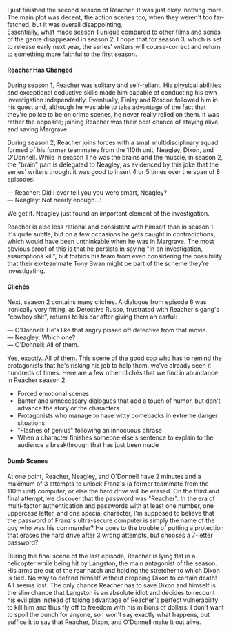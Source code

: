 I just finished the second season of Reacher. It was just okay, nothing more. The main plot was decent, the action scenes too, when they weren't too far-fetched, but it was overall disappointing.  
Essentially, what made season 1 unique compared to other films and series of the genre disappeared in season 2. I hope that for season 3, which is set to release early next year, the series' writers will course-correct and return to something more faithful to the first season.

#### Reacher Has Changed
During season 1, Reacher was solitary and self-reliant. His physical abilities and exceptional deductive skills made him capable of conducting his own investigation independently. Eventually, Finlay and Roscoe followed him in his quest and, although he was able to take advantage of the fact that they're police to be on crime scenes, he never really relied on them. It was rather the opposite; joining Reacher was their best chance of staying alive and saving Margrave.

During season 2, Reacher joins forces with a small multidisciplinary squad formed of his former teammates from the 110th unit, Neagley, Dixon, and O'Donnell. While in season 1 he was the brains and the muscle, in season 2, the "brain" part is delegated to Neagley, as evidenced by this joke that the series' writers thought it was good to insert 4 or 5 times over the span of 8 episodes:

— Reacher: Did I ever tell you you were smart, Neagley?  
— Neagley: Not nearly enough...!

We get it. Neagley just found an important element of the investigation.

Reacher is also less rational and consistent with himself than in season 1. It's quite subtle, but on a few occasions he gets caught in contradictions, which would have been unthinkable when he was in Margrave. The most obvious proof of this is that he persists in saying "in an investigation, assumptions kill", but forbids his team from even considering the possibility that their ex-teammate Tony Swan might be part of the scheme they're investigating.

#### Clichés
Next, season 2 contains many clichés. A dialogue from episode 6 was ironically very fitting, as Detective Russo, frustrated with Reacher's gang's "cowboy shit", returns to his car after giving them an earful:

— O'Donnell: He's like that angry pissed off detective from that movie.  
— Neagley: Which one?  
— O'Donnell: All of them.

Yes, exactly. All of them. This scene of the good cop who has to remind the protagonists that he's risking his job to help them, we've already seen it hundreds of times. Here are a few other clichés that we find in abundance in Reacher season 2:

- Forced emotional scenes
- Banter and unnecessary dialogues that add a touch of humor, but don't advance the story or the characters
- Protagonists who manage to have witty comebacks in extreme danger situations
- "Flashes of genius" following an innocuous phrase
- When a character finishes someone else's sentence to explain to the audience a breakthrough that has just been made

#### Dumb Scenes
At one point, Reacher, Neagley, and O'Donnell have 2 minutes and a maximum of 3 attempts to unlock Franz's (a former teammate from the 110th unit) computer, or else the hard drive will be erased. On the third and final attempt, we discover that the password was "Reacher". In the era of multi-factor authentication and passwords with at least one number, one uppercase letter, and one special character, I'm supposed to believe that the password of Franz's ultra-secure computer is simply the name of the guy who was his commander? He goes to the trouble of putting a protection that erases the hard drive after 3 wrong attempts, but chooses a 7-letter password?

During the final scene of the last episode, Reacher is lying flat in a helicopter while being hit by Langston, the main antagonist of the season. His arms are out of the rear hatch and holding the stretcher to which Dixon is tied. No way to defend himself without dropping Dixon to certain death! All seems lost. The only chance Reacher has to save Dixon and himself is the slim chance that Langston is an absolute idiot and decides to recount his evil plan instead of taking advantage of Reacher's perfect vulnerability to kill him and thus fly off to freedom with his millions of dollars. I don't want to spoil the punch for anyone, so I won't say exactly what happens, but suffice it to say that Reacher, Dixon, and O'Donnell make it out alive.
